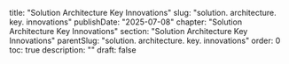  title: "Solution Architecture Key Innovations" slug: "solution. architecture. key. innovations" publishDate: "2025-07-08"
chapter: "Solution Architecture Key Innovations" section: "Solution Architecture Key Innovations" parentSlug: "solution. architecture. key. innovations" order: 0
toc: true description: "" draft: false